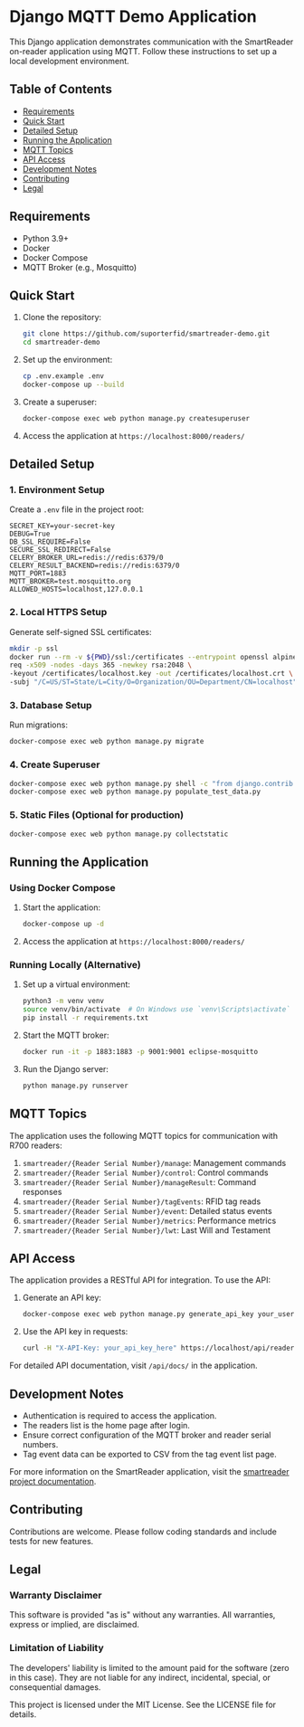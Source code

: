 # Django MQTT Demo Application

This Django application demonstrates communication with the SmartReader on-reader application using MQTT. Follow these instructions to set up a local development environment.

## Table of Contents

- [Requirements](#requirements)
- [Quick Start](#quick-start)
- [Detailed Setup](#detailed-setup)
- [Running the Application](#running-the-application)
- [MQTT Topics](#mqtt-topics)
- [API Access](#api-access)
- [Development Notes](#development-notes)
- [Contributing](#contributing)
- [Legal](#legal)

## Requirements

- Python 3.9+
- Docker
- Docker Compose
- MQTT Broker (e.g., Mosquitto)

## Quick Start

1. Clone the repository:
   ```bash
   git clone https://github.com/suporterfid/smartreader-demo.git
   cd smartreader-demo
   ```

2. Set up the environment:
   ```bash
   cp .env.example .env
   docker-compose up --build
   ```

3. Create a superuser:
   ```bash
   docker-compose exec web python manage.py createsuperuser
   ```

4. Access the application at `https://localhost:8000/readers/`

## Detailed Setup

### 1. Environment Setup

Create a `.env` file in the project root:

```env
SECRET_KEY=your-secret-key
DEBUG=True
DB_SSL_REQUIRE=False
SECURE_SSL_REDIRECT=False
CELERY_BROKER_URL=redis://redis:6379/0
CELERY_RESULT_BACKEND=redis://redis:6379/0 
MQTT_PORT=1883
MQTT_BROKER=test.mosquitto.org
ALLOWED_HOSTS=localhost,127.0.0.1
```

### 2. Local HTTPS Setup

Generate self-signed SSL certificates:

```bash
mkdir -p ssl
docker run --rm -v ${PWD}/ssl:/certificates --entrypoint openssl alpine/openssl \
req -x509 -nodes -days 365 -newkey rsa:2048 \
-keyout /certificates/localhost.key -out /certificates/localhost.crt \
-subj "/C=US/ST=State/L=City/O=Organization/OU=Department/CN=localhost"
```

### 3. Database Setup

Run migrations:

```bash
docker-compose exec web python manage.py migrate
```

### 4. Create Superuser

```bash
docker-compose exec web python manage.py shell -c "from django.contrib.auth.models import User; User.objects.create_superuser('$superuser', '$email', '$password')"
docker-compose exec web python manage.py populate_test_data.py
```

### 5. Static Files (Optional for production)

```bash
docker-compose exec web python manage.py collectstatic
```

## Running the Application

### Using Docker Compose

1. Start the application:
   ```bash
   docker-compose up -d
   ```

2. Access the application at `https://localhost:8000/readers/`

### Running Locally (Alternative)

1. Set up a virtual environment:
   ```bash
   python3 -m venv venv
   source venv/bin/activate  # On Windows use `venv\Scripts\activate`
   pip install -r requirements.txt
   ```

2. Start the MQTT broker:
   ```bash
   docker run -it -p 1883:1883 -p 9001:9001 eclipse-mosquitto
   ```

3. Run the Django server:
   ```bash
   python manage.py runserver
   ```

## MQTT Topics

The application uses the following MQTT topics for communication with R700 readers:

1. `smartreader/{Reader Serial Number}/manage`: Management commands
2. `smartreader/{Reader Serial Number}/control`: Control commands
3. `smartreader/{Reader Serial Number}/manageResult`: Command responses
4. `smartreader/{Reader Serial Number}/tagEvents`: RFID tag reads
5. `smartreader/{Reader Serial Number}/event`: Detailed status events
6. `smartreader/{Reader Serial Number}/metrics`: Performance metrics
7. `smartreader/{Reader Serial Number}/lwt`: Last Will and Testament

## API Access

The application provides a RESTful API for integration. To use the API:

1. Generate an API key:
   ```bash
   docker-compose exec web python manage.py generate_api_key your_username
   ```

2. Use the API key in requests:
   ```bash
   curl -H "X-API-Key: your_api_key_here" https://localhost/api/readers/
   ```

For detailed API documentation, visit `/api/docs/` in the application.

## Development Notes

- Authentication is required to access the application.
- The readers list is the home page after login.
- Ensure correct configuration of the MQTT broker and reader serial numbers.
- Tag event data can be exported to CSV from the tag event list page.

For more information on the SmartReader application, visit the [smartreader project documentation](https://suporte-rfid-organization.gitbook.io/smartreader-doc).

## Contributing

Contributions are welcome. Please follow coding standards and include tests for new features.

## Legal

### Warranty Disclaimer

This software is provided "as is" without any warranties. All warranties, express or implied, are disclaimed.

### Limitation of Liability

The developers' liability is limited to the amount paid for the software (zero in this case). They are not liable for any indirect, incidental, special, or consequential damages.

This project is licensed under the MIT License. See the LICENSE file for details.
